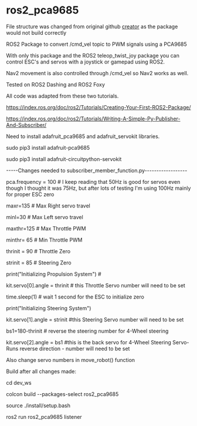 # ros2_pca9685

File structure was changed from original github [creator]([url](https://github.com/stevej52/ros2_pca9685)) as the package would not build correctly

ROS2 Package to convert /cmd_vel topic to PWM signals using a PCA9685

With only this package and the ROS2 teleop_twist_joy package you can control ESC's and servos with a joystick or gamepad using ROS2.

Nav2 movement is also controlled through /cmd_vel so Nav2 works as well.

Tested on ROS2 Dashing and ROS2 Foxy

All code was adapted from these two tutorials.

https://index.ros.org/doc/ros2/Tutorials/Creating-Your-First-ROS2-Package/

https://index.ros.org/doc/ros2/Tutorials/Writing-A-Simple-Py-Publisher-And-Subscriber/

Need to install adafruit_pca9685 and adafruit_servokit libraries.

sudo pip3 install adafruit-pca9685

sudo pip3 install adafruit-circuitpython-servokit


-----Changes needed to subscriber_member_function.py------------------

pca.frequency = 100 # I keep reading that 50Hz is good for servos even though I thought it was 75Hz, but after lots of testing I'm using 100Hz mainly for proper ESC zero

maxr=135 # Max Right servo travel

minl=30 # Max Left servo travel

maxthr=125 # Max Throttle PWM

minthr= 65 # Min Throttle PWM

thrinit = 90 # Throttle Zero

strinit = 85 # Steering Zero

print("Initializing Propulsion System") #

kit.servo[0].angle = thrinit # this Throttle Servo number will need to be set

time.sleep(1) # wait 1 second for the ESC to initialize zero
 
print("Initializing Steering System")

kit.servo[1].angle = strinit #this Steering Servo number will need to be set

bs1=180-thrinit # reverse the steering number for 4-Wheel steering

kit.servo[2].angle = bs1 #this is the back servo for 4-Wheel Steering Servo- Runs reverse direction - number will need to be set


Also change servo numbers in move_robot() function

Build after all changes made:


cd dev_ws

colcon build --packages-select ros2_pca9685

source ./install/setup.bash

ros2 run ros2_pca9685 listener


